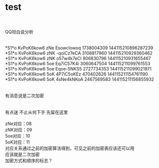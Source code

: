 # test
<br />
<br />
 QQ坦白说分析<br />
<br />
<br />
*S1*o KvPoK6kow6 zNe Esowclowoq  1738004309 144115210896287239<br />
*S1*o KvPoK6kow6 zNK -qoiCz7eCA  3108817960 144115210929360462<br />
*S1*o KvPoK6kow6 zNK o57w4k7eCl  806830796  144115210931655467<br />
*S1*o KvPoK6kow6 5oe Eq7iC57K4i  3060647504 144115211099761553<br />
*S1*o KvPoK6kow6 5oe Eqoe-5NKS5  2727734353 144115211099021971<br />
*S1*o KvPoK6kow6 5oK 4P7iC5oKEz  470402626  144115211154761190<br />
*S1*o KvPoK6kow6 5oK 4sNe4kNKoA  2467569583 144115211156855932<br />
<br />
<br />
有消息说是二次加密<br />
<br />
<br />
有点迷  不止从何下手  先留在这里<br />
<br />
zNe对应：08<br />
zNK对应：09<br />
5oe对应：10<br />
5oK对应：11<br />
对应关系通过之前的加密算法得到，可见之前的加密表应该还可以用<br />
应该就是二次加密<br />
加密方式和顺序的标志？<br />
